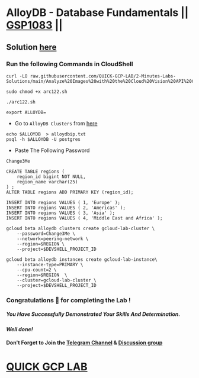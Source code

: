 # AlloyDB - Database Fundamentals || [GSP1083](https://www.cloudskillsboost.google/focuses/50122?parent=catalog) ||

## Solution [here]()

### Run the following Commands in CloudShell

```
curl -LO raw.githubusercontent.com/QUICK-GCP-LAB/2-Minutes-Labs-Solutions/main/Analyze%20Images%20with%20the%20Cloud%20Vision%20API%20Challenge%20Lab/arc122.sh

sudo chmod +x arc122.sh

./arc122.sh
```
```
export ALLOYDB=
```

* Go to `AlloyDB Clusters` from [here](https://console.cloud.google.com/alloydb/clusters?)

```
echo $ALLOYDB  > alloydbip.txt
psql -h $ALLOYDB -U postgres
```

* Paste The Following Password

```
Change3Me
```
```
CREATE TABLE regions (
    region_id bigint NOT NULL,
    region_name varchar(25)
) ;
ALTER TABLE regions ADD PRIMARY KEY (region_id);
```
```
INSERT INTO regions VALUES ( 1, 'Europe' );
INSERT INTO regions VALUES ( 2, 'Americas' );
INSERT INTO regions VALUES ( 3, 'Asia' );
INSERT INTO regions VALUES ( 4, 'Middle East and Africa' );
```
```
gcloud beta alloydb clusters create gcloud-lab-cluster \
    --password=Change3Me \
    --network=peering-network \
    --region=$REGION \
    --project=$DEVSHELL_PROJECT_ID

gcloud beta alloydb instances create gcloud-lab-instance\
    --instance-type=PRIMARY \
    --cpu-count=2 \
    --region=$REGION  \
    --cluster=gcloud-lab-cluster \
    --project=$DEVSHELL_PROJECT_ID
```

### Congratulations 🎉 for completing the Lab !

##### *You Have Successfully Demonstrated Your Skills And Determination.*

#### *Well done!*

#### Don't Forget to Join the [Telegram Channel](https://t.me/quickgcplab) & [Discussion group](https://t.me/quickgcplabchats)

# [QUICK GCP LAB](https://www.youtube.com/@quickgcplab)